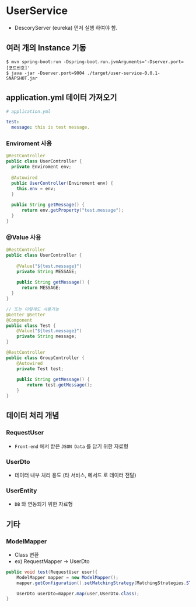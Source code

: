 # UserService

- DescoryServer (eureka) 먼저 실행 하여야 함.


## 여러 개의 Instance 기동

```
$ mvn spring-boot:run -Dspring-boot.run.jvmArguments='-Dserver.port=[포트번호]'
$ java -jar -Dserver.port=9004 ./target/user-service-0.0.1-SNAPSHOT.jar
```

## application.yml 데이터 가져오기

```yaml
# application.yml

test:
  message: this is test message.
```

### Enviroment 사용

```java
@RestController
public class UserController {
  private Enviroment env;
  
  @Autowired
  public UserController(Enviroment env) {
    this.env = env;
  }
  
  public String getMessage() {
      return env.getProperty("test.message");
  }
}
```

### @Value 사용

```java
@RestController
public class UserController {
    
    @Value("${test.message}")
    private String MESSAGE;
    
    public String getMessage() {
      return MESSAGE;
  }
}

// 또는 이렇게도 사용가능
@Getter @Setter
@Component
public class Test {
    @Value("${test.message}")
    private String message;
}

@RestController
public class GroupController {
    @Autowired
    private Test test;
    
    public String getMessage() {
        return test.getMessage();
    }
}
```

## 데이터 처리 개념

### RequestUser
- `Front-end` 에서 받은 `JSON Data` 를 담기 위한 자료형

### UserDto
- 데이터 내부 처리 용도 (타 서비스, 메서드 로 데이터 전달)

### UserEntity
- `DB` 와 연동되기 위한 자료형


## 기타

### ModelMapper

- Class 변환
- ex) RequestMapper -> UserDto

```java
public void test(RequestUser user){
    ModelMapper mapper = new ModelMapper();
    mapper.getConfiguration().setMatchingStrategy(MatchingStrategies.STRICT);

    UserDto userDto=mapper.map(user,UserDto.class);
}
```